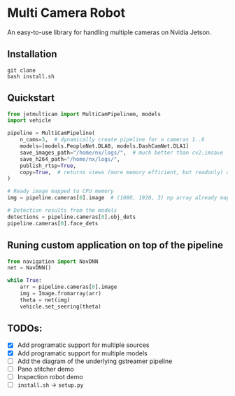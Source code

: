 # Multi Camera Robot

An easy-to-use library for handling multiple cameras on Nvidia Jetson.

## Installation
```
git clone 
bash install.sh
```

## Quickstart

```python
from jetmulticam import MultiCamPipelinem, models
import vehicle

pipeline = MultiCamPipeline(
    n_cams=3,  # dynamically create pipeline for n cameras 1..6
    models=[models.PeopleNet.DLA0, models.DashCamNet.DLA1]
    save_images_path="/home/nx/logs/",  # much better than cv2.imsave
    save_h264_path="/home/nx/logs/",
    publish_rtsp=True,
    copy=True,  # returns views (more memory efficient, but readonly) or copies (convenient, ok to r/w).
)

# Ready image mapped to CPU memory
img = pipeline.cameras[0].image  # (1080, 1920, 3) np array already mapped to host

# Detection results from the models
detections = pipeline.cameras[0].obj_dets
pipeline.cameras[0].face_dets
```

## Runing custom application on top of the pipeline
```python
from navigation import NavDNN
net = NavDNN()

while True:
    arr = pipeline.cameras[0].image
    img = Image.fromarray(arr)
    theta = net(img) 
    vehicle.set_seering(theta)
```

## TODOs:

- [x] Add programatic support for multiple sources
- [x] Add programatic support for multiple models
- [ ] Add the diagram of the underlying gstreamer pipeline
- [ ] Pano stitcher demo
- [ ] Inspection robot demo
- [ ] `install.sh` -> `setup.py`
